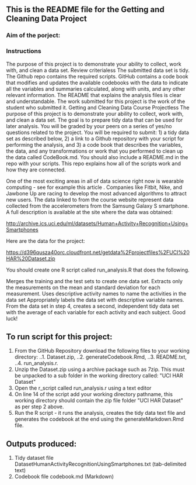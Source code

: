 ## This is the README file for the Getting and Cleaning Data Project

### Aim of the porject:

### Instructions

The purpose of this project is to demonstrate your ability to collect, work with, and clean a data set.
Review criterialess 
The submitted data set is tidy.
The Github repo contains the required scripts.
GitHub contains a code book that modifies and updates the available codebooks with the data to indicate all the variables and summaries calculated, along with units, and any other relevant information.
The README that explains the analysis files is clear and understandable.
The work submitted for this project is the work of the student who submitted it.
Getting and Cleaning Data Course Projectless 
The purpose of this project is to demonstrate your ability to collect, work with, and clean a data set. The goal is to prepare tidy data that can be used for later analysis. You will be graded by your peers on a series of yes/no questions related to the project. You will be required to submit: 1) a tidy data set as described below, 2) a link to a Github repository with your script for performing the analysis, and 3) a code book that describes the variables, the data, and any transformations or work that you performed to clean up the data called CodeBook.md. You should also include a README.md in the repo with your scripts. This repo explains how all of the scripts work and how they are connected.

One of the most exciting areas in all of data science right now is wearable computing - see for example this article . Companies like Fitbit, Nike, and Jawbone Up are racing to develop the most advanced algorithms to attract new users. The data linked to from the course website represent data collected from the accelerometers from the Samsung Galaxy S smartphone. A full description is available at the site where the data was obtained:

http://archive.ics.uci.edu/ml/datasets/Human+Activity+Recognition+Using+Smartphones

Here are the data for the project:

https://d396qusza40orc.cloudfront.net/getdata%2Fprojectfiles%2FUCI%20HAR%20Dataset.zip

You should create one R script called run_analysis.R that does the following.

Merges the training and the test sets to create one data set.
Extracts only the measurements on the mean and standard deviation for each measurement.
Uses descriptive activity names to name the activities in the data set
Appropriately labels the data set with descriptive variable names.
From the data set in step 4, creates a second, independent tidy data set with the average of each variable for each activity and each subject.
Good luck!



## To run script for this project:

1. From the GitHub Repository download the following files to your working directory: 
..1. Dataset.zip, 
..2. generateCodebook.Rmd, 
..3.  README.txt, 
..4. run_analysis.r.
2. Unzip the Dataset.zip using a archive package such as 7zip. 
This must be unpacked to a sub folder in the working directory called: 
"UCI HAR Dataset"
3. Open the r_script called run_analysis.r using a text editor
4. On line 14 of the script add your working directory pathname, 
this working directory should contain the zip file folder 
"UCI HAR Dataset" as per step 2 above.
5. Run the R script - it runs the analysis, creates the tidy data 
text file and generates the codebook at the end using the 
generateMarkdown.Rmd file.

## Outputs produced:

1. Tidy dataset file DatasetHumanActivityRecognitionUsingSmartphones.txt (tab-delimited text)
2. Codebook file codebook.md (Markdown)